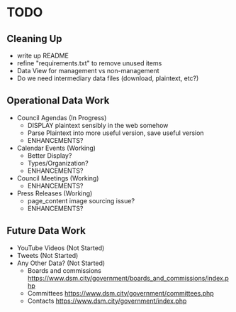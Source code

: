 # TODO

## Cleaning Up

- write up README
- refine "requirements.txt" to remove unused items
- Data View for management vs non-management
- Do we need intermediary data files (download, plaintext, etc?)

## Operational Data Work

- Council Agendas (In Progress)
  - DISPLAY plaintext sensibly in the web somehow
  - Parse Plaintext into more useful version, save useful version
  - ENHANCEMENTS?
- Calendar Events (Working)
  - Better Display? 
  - Types/Organization? 
  - ENHANCEMENTS?
- Council Meetings (Working)
  - ENHANCEMENTS?
- Press Releases (Working)
  - page_content image sourcing issue? 
  - ENHANCEMENTS?

## Future Data Work

- YouTube Videos (Not Started)
- Tweets (Not Started)
- Any Other Data? (Not Started)
  - Boards and commissions https://www.dsm.city/government/boards_and_commissions/index.php
  - Committees https://www.dsm.city/government/committees.php
  - Contacts https://www.dsm.city/government/index.php

